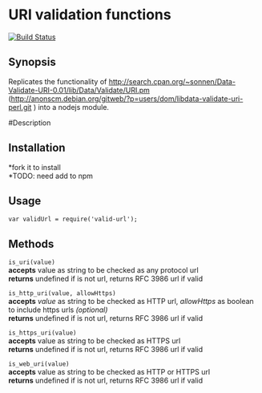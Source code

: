 URI validation functions
==
[![Build Status](https://travis-ci.org/ogt/valid-url.png)](https://travis-ci.org/ogt/valid-url)

## Synopsis

Replicates the functionality of  http://search.cpan.org/~sonnen/Data-Validate-URI-0.01/lib/Data/Validate/URI.pm
 (http://anonscm.debian.org/gitweb/?p=users/dom/libdata-validate-uri-perl.git )
into a nodejs module.

#Description

## Installation 

 *fork it to install  
 *TODO: need add to npm

## Usage
 
 `
 var validUrl = require('valid-url');
 `  

## Methods

 `
 is_uri(value)
 `  
 **accepts** value as string to be checked as any protocol url  
 **returns** undefined if is not url, returns RFC 3986 url if valid

 `
 is_http_uri(value, allowHttps)
 `  
 **accepts** *value* as string to be checked as HTTP url, *allowHttps* as boolean to include https urls *(optional)*  
 **returns** undefined if is not url, returns RFC 3986 url if valid  

 `
 is_https_uri(value)
 `  
 **accepts** value as string to be checked as HTTPS url  
 **returns** undefined if is not url, returns RFC 3986 url if valid  
 
 `
 is_web_uri(value)
 `  
 **accepts** value as string to be checked as HTTP or HTTPS url  
 **returns** undefined if is not url, returns RFC 3986 url if valid  

